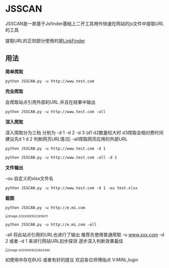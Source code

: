 # JSSCAN

JSSCAN是一款基于Jsfinder基础上二开工具用作快速在网站的js文件中提取URL的工具

提取URL的正则部分使用的是[LinkFinder](https://github.com/GerbenJavado/LinkFinder)



## 用法

**简单爬取**

```
python JSSCAN.py -u http://www.test.com
```

**完全爬取**

会爬取站点引用外部的URL 并且在结果中输出

```
python JSSCAN.py -u http://www.test.com -all
```

**深入爬取**

深入爬取分为三档 分别为 -d 1  -d 2 -d 3 (d1 d2数量较大时 d3爬取会相对费时间 建议先d 1 d 2 判断网页URL情况) -all爬取网页应用的外部URL

```
python JSSCAN.py -u http://www.test.com -d 1
```

```
python JSSCAN.py -u http://www.test.com -all -d 1
```

**文件输出**

-ou 自定义的xlsx文件名

```
python JSSCAN.py -u http://www.test.com -d 1 -ou test.xlsx
```



**截图**

```
python JSSCAN.py -u http://e.mi.com
```



<img src="C:\Users\x\AppData\Roaming\Typora\typora-user-images\image-20230929222816211.png" alt="image-20230929222816211" style="zoom:67%;" />

```
python JSSCAN.py -u http://e.mi.com -all
```

-all 将此站点引用的URL也进行了输出 推荐先使用普通爬取 -u www.xxx.com -d 2 或者 -d 1  来进行网站URL初步探测 逐步深入判断效果最佳

<img src="C:\Users\x\AppData\Roaming\Typora\typora-user-images\image-20230929222842495.png" alt="image-20230929222842495" style="zoom:67%;" />



如使用中存在BUG 或者有好的提议 欢迎各位师傅指点 V:MiNi_login

